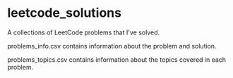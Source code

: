 # leetcode_solutions
A collections of LeetCode problems that I've solved.

problems_info.csv contains information about the problem and solution.

problems_topics.csv contains information about the topics covered in each problem.
